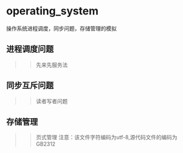 # operating_system
操作系统进程调度，同步问题，存储管理的模拟
## 进程调度问题
>> 先来先服务法
## 同步互斥问题
>> 读者写者问题
## 存储管理
>> 页式管理
注意：该文件字符编码为utf-8,源代码文件的编码为GB2312